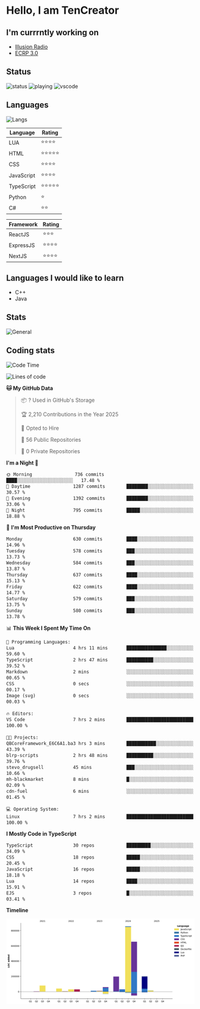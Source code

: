 # Hello, I am TenCreator

## I'm currrntly working on
- [Illusion Radio](https://illusionradio.co.uk/)
- [ECRP 3.0](http://github.com/Emerald-Coast-Roleplay/)

## Status
![status](https://api.statusbadges.me/badge/status/518334475038359555?simple=true&style=for-the-badge)
![playing](https://api.statusbadges.me/badge/playing/518334475038359555?style=for-the-badge)
![vscode](https://api.statusbadges.me/badge/vscode/518334475038359555?style=for-the-badge)

## Languages
![Langs](https://github-readme-stats.vercel.app/api/top-langs/?username=tencreator&layout=compact&theme=radical)


|Language|Rating|
|--------|------|
|LUA|⭐️⭐️⭐️⭐️|
|HTML|⭐️⭐️⭐️⭐️⭐️|
|CSS|⭐️⭐️⭐️⭐️|
|JavaScript|⭐️⭐️⭐️⭐️|
|TypeScript|⭐️⭐️⭐️⭐️⭐️|
|Python|⭐️|
|C#|⭐️⭐️ |

|Framework|Rating|
|--------|------|
|ReactJS|⭐️⭐️⭐|
|ExpressJS|⭐️⭐️⭐️⭐️|
|NextJS|⭐️⭐️⭐⭐️|

## Languages I would like to learn
- C++
- Java

## Stats
![General](https://github-readme-stats.vercel.app/api?username=tencreator&show_icons=true&theme=radical)

## Coding stats

<!--START_SECTION:waka-->
![Code Time](http://img.shields.io/badge/Code%20Time-537%20hrs%2032%20mins-blue)

![Lines of code](https://img.shields.io/badge/From%20Hello%20World%20I%27ve%20Written-2.2%20million%20lines%20of%20code-blue)

**🐱 My GitHub Data** 

> 📦 ? Used in GitHub's Storage 
 > 
> 🏆 2,210 Contributions in the Year 2025
 > 
> 💼 Opted to Hire
 > 
> 📜 56 Public Repositories 
 > 
> 🔑 0 Private Repositories 
 > 
**I'm a Night 🦉** 

```text
🌞 Morning                736 commits         ████░░░░░░░░░░░░░░░░░░░░░   17.48 % 
🌆 Daytime                1287 commits        ████████░░░░░░░░░░░░░░░░░   30.57 % 
🌃 Evening                1392 commits        ████████░░░░░░░░░░░░░░░░░   33.06 % 
🌙 Night                  795 commits         █████░░░░░░░░░░░░░░░░░░░░   18.88 % 
```
📅 **I'm Most Productive on Thursday** 

```text
Monday                   630 commits         ████░░░░░░░░░░░░░░░░░░░░░   14.96 % 
Tuesday                  578 commits         ███░░░░░░░░░░░░░░░░░░░░░░   13.73 % 
Wednesday                584 commits         ███░░░░░░░░░░░░░░░░░░░░░░   13.87 % 
Thursday                 637 commits         ████░░░░░░░░░░░░░░░░░░░░░   15.13 % 
Friday                   622 commits         ████░░░░░░░░░░░░░░░░░░░░░   14.77 % 
Saturday                 579 commits         ███░░░░░░░░░░░░░░░░░░░░░░   13.75 % 
Sunday                   580 commits         ███░░░░░░░░░░░░░░░░░░░░░░   13.78 % 
```


📊 **This Week I Spent My Time On** 

```text
💬 Programming Languages: 
Lua                      4 hrs 11 mins       ███████████████░░░░░░░░░░   59.60 % 
TypeScript               2 hrs 47 mins       ██████████░░░░░░░░░░░░░░░   39.52 % 
Markdown                 2 mins              ░░░░░░░░░░░░░░░░░░░░░░░░░   00.65 % 
CSS                      0 secs              ░░░░░░░░░░░░░░░░░░░░░░░░░   00.17 % 
Image (svg)              0 secs              ░░░░░░░░░░░░░░░░░░░░░░░░░   00.03 % 

🔥 Editors: 
VS Code                  7 hrs 2 mins        █████████████████████████   100.00 % 

🐱‍💻 Projects: 
QBCoreFramework_E6C6A1.ba3 hrs 3 mins        ███████████░░░░░░░░░░░░░░   43.39 % 
blrp-scripts             2 hrs 48 mins       ██████████░░░░░░░░░░░░░░░   39.76 % 
stevo_drugsell           45 mins             ███░░░░░░░░░░░░░░░░░░░░░░   10.66 % 
mh-blackmarket           8 mins              █░░░░░░░░░░░░░░░░░░░░░░░░   02.09 % 
cdn-fuel                 6 mins              ░░░░░░░░░░░░░░░░░░░░░░░░░   01.45 % 

💻 Operating System: 
Linux                    7 hrs 2 mins        █████████████████████████   100.00 % 
```

**I Mostly Code in TypeScript** 

```text
TypeScript               30 repos            █████████░░░░░░░░░░░░░░░░   34.09 % 
CSS                      18 repos            █████░░░░░░░░░░░░░░░░░░░░   20.45 % 
JavaScript               16 repos            █████░░░░░░░░░░░░░░░░░░░░   18.18 % 
Lua                      14 repos            ████░░░░░░░░░░░░░░░░░░░░░   15.91 % 
EJS                      3 repos             █░░░░░░░░░░░░░░░░░░░░░░░░   03.41 % 
```



**Timeline**

![Lines of Code chart](https://raw.githubusercontent.com/tencreator/tencreator/main/assets/bar_graph.png)


<!--END_SECTION:waka-->
